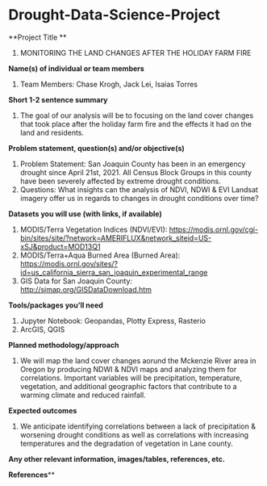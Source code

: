 # Drought-Data-Science-Project

**Project Title **
  1. MONITORING THE LAND CHANGES AFTER THE HOLIDAY FARM FIRE

**Name(s) of individual or team members**
 1. Team Members: Chase Krogh, Jack Lei, Isaias Torres
  
**Short 1-2 sentence summary**
  1. The goal of our analysis will be to focusing on the land cover changes that took place after the holiday farm fire and the effects it had on the land and residents. 

**Problem statement, question(s) and/or objective(s)**
 1. Problem Statement: San Joaquin County has been in an emergency drought since April 21st, 2021. All Census Block Groups in this county have been severely affected by extreme drought conditions. 
 2. Questions: What insights can the analysis of NDVI, NDWI & EVI Landsat imagery offer us in regards to changes in drought conditions over time?
 
**Datasets you will use (with links, if available)**
  1. MODIS/Terra Vegetation Indices (NDVI/EVI): https://modis.ornl.gov/cgi-bin/sites/site/?network=AMERIFLUX&network_siteid=US-xSJ&product=MOD13Q1
  2. MODIS/Terra+Aqua Burned Area (Burned Area): https://modis.ornl.gov/sites/?id=us_california_sierra_san_joaquin_experimental_range
  3. GIS Data for San Joaquin County: http://sjmap.org/GISDataDownload.htm 

**Tools/packages you’ll need**
  1. Jupyter Notebook: Geopandas, Plotty Express, Rasterio
  2. ArcGIS, QGIS   

**Planned methodology/approach**
  1. We will map the land cover changes aorund the Mckenzie River area in Oregon by producing NDWI &amp; NDVI maps and analyzing them for correlations. Important variables will be precipitation, temperature, vegetation, and additional geographic factors that contribute to a warming climate and reduced rainfall.

**Expected outcomes**
  1. We anticipate identifying correlations between a lack of precipitation & worsening drought conditions as well as correlations with increasing temperatures and the degradation of vegetation in Lane county.
 
**Any other relevant information, images/tables, references, etc.**


**References****
